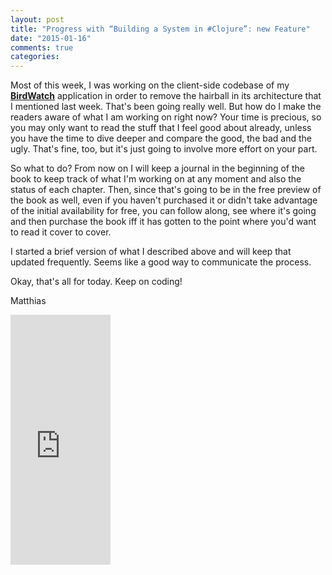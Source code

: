 ```yaml
---
layout: post
title: "Progress with “Building a System in #Clojure”: new Feature"
date: "2015-01-16"
comments: true
categories: 
---
```

Most of this week, I was working on the client-side codebase of my **[BirdWatch](https://github.com/matthiasn/BirdWatch)** application in order to remove the hairball in its architecture that I mentioned last week. That's been going really well. But how do I make the readers aware of what I am working on right now? Your time is precious, so you may only want to read the stuff that I feel good about already, unless you have the time to dive deeper and compare the good, the bad and the ugly. That's fine, too, but it's just going to involve more effort on your part. 

So what to do? From now on I will keep a journal in the beginning of the book to keep track of what I'm working on at any moment and also the status of each chapter. Then, since that's going to be in the free preview of the book as well, even if you haven't purchased it or didn't take advantage of the initial availability for free, you can follow along, see where it's going and then purchase the book iff it has gotten to the point where you'd want to read it cover to cover.

I started a brief version of what I described above and will keep that updated frequently. Seems like a good way to communicate the process.

Okay, that's all for today. Keep on coding!

Matthias

<iframe width="160" height="400" src="https://leanpub.com/building-a-system-in-clojure/embed" frameborder="0" allowtransparency="true"></iframe>
